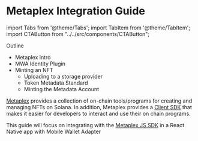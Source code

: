 # Metaplex Integration Guide

import Tabs from '@theme/Tabs';
import TabItem from '@theme/TabItem';
import CTAButton from "../../src/components/CTAButton";


Outline
- Metaplex intro
- MWA Identity Plugin
- Minting an NFT
    - Uploading to a storage provider
    - Token Metadata Standard
    - Minting the Metadata Account



[Metaplex](https://docs.metaplex.com/) provides a collection of on-chain tools/programs for creating and managing NFTs on Solana. In addition, Metaplex provides a [Client SDK](https://docs.metaplex.com/sdks/) that makes it easier for developers to interact and use their on chain programs.

This guide will focus on integrating with the [Metaplex JS SDK](https://docs.metaplex.com/sdks/js/) in a React Native app with Mobile Wallet Adapter


